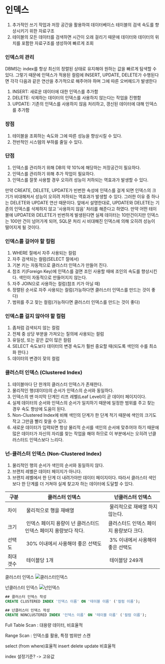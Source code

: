 # 인덱스
1. 추가적인 쓰기 작업과 저장 공간을 활용하여 데이터베이스 테이블의 검색 속도를 향상시키기 위한 자료구조
2. 테이블의 모든 데이터를 검색하면 시간이 오래 걸리기 때문에 데이터와 데이터의 위치를 포함한 자료구조를 생성하여 빠르게 조회

### 인덱스의 관리
DBMS는 index를 항상 최신의 정렬된 상태로 유지해야 원하는 값을 빠르게 탐색할 수 있다. 그렇기 때문에 인덱스가 적용된 컬럼에 INSERT, UPDATE, DELETE가 수행된다면 각각 다음과 같은 연산을 추가적으로 해주어야 하며 그에 따른 오버헤드가 발생한다
1. INSERT: 새로운 데이터에 대한 인덱스를 추가함
2. DELETE: 삭제하는 데이터의 인덱스를 사용하지 않는다는 작업을 진행함
3. UPDATE: 기존의 인덱스를 사용하지 않음 처리하고, 갱신된 데이터에 대해 인덱스를 추가함

### 장점
1. 테이블을 조회하는 속도와 그에 따른 성능을 향상시킬 수 있다.
2. 전반적인 시스템의 부하를 줄일 수 있다.

### 단점
1. 인덱스를 관리하기 위해 DB의 약 10%에 해당하는 저장공간이 필요하다.
2. 인덱스를 관리하기 위해 추가 작업이 필요하다.
3. 인덱스를 잘못 사용할 경우 오히려 성능이 저하되는 역효과가 발생할 수 있다.


만약 CREATE, DELETE, UPDATE가 빈번한 속성에 인덱스를 걸게 되면 인덱스의 크기가 비대해져서 성능이 오히려 저하되는 역효과가 발생할 수 있다. 그러한 이유 중 하나는 DELETE와 UPDATE 연산 때문이다. 앞에서 설명한대로, UPDATE와 DELETE는 기존의 인덱스를 삭제하지 않고 '사용하지 않음' 처리를 해준다고 하였다. 만약 어떤 테이블에 UPDATE와 DELETE가 빈번하게 발생된다면 실제 데이터는 10만건이지만 인덱스는 100만 건이 넘어가게 되어, SQL문 처리 시 비대해진 인덱스에 의해 오히려 성능이 떨어지게 될 것이다.

### 인덱스를 걸어야 할 컬럼
1. WHERE 절에서 자주 사용되는 컬럼
2. 자주 검색되는 컬럼(SELECT 절에서)
3. 기본 키는 자동적으로 클러스터 인덱스가 만들어 진다.
4. 참조 키(Foreign Key)에 인덱스를 걸면 조인 사용할 때에 조인의 속도를 향상시킨다. 색인이 자동적으로 만들어지지 않는다.
5. 자주 JOIN으로 사용하는 컬럼(참조 키가 아닐 때)
6. 정렬된 순서로 자주 사용되는 컬럼(가능하다면 클러스터 인덱스를 만드는 것이 좋다)
7. 범위를 주고 찾는 컬럼(가능하다면 클러스터 인덱스를 만드는 것이 좋다)

### 인덱스를 걸지 않아야 할 컬럼
1. 좀처럼 검색되지 않는 컬럼
2. 전체 중 상당 부분을 가져오는 질의에 사용되는 컬럼
3. 유일성, 또는 같은 값이 많은 컬럼
4. SELECT 속도보다 데이터의 변경 속도가 훨씬 중요할 때(되도록 색인의 수를 최소화 한다.)
5. 데이터의 변경이 잦의 컬럼

### 클러스터 인덱스 (Clustered Index)

1. 테이블마다 단 한개의 클러스터 인덱스가 존재한다.
2. 물리적인 행(데이터)의 순서가 인덱스의 순서와 동일하다.
3. 인덱스의 맨 마지막 단계인 리프 레벨(Leaf Level)이 곧 데이터 페이지이다.
4. 실제 데이터의 순서와 인덱스의 순서가 일치하기 때문에 일정한 범위를 주고 찾는 경우 속도 향상에 도움이 된다.
5. Non-Clustered Index에 비해 색인의 단계가 한 단계 적기 때문에 색인의 크기도 작고 그만큼 빨리 찾을 수 있다.
6. 새로운 데이터가 입력되면 항상 물리적 순서를 색인의 순서에 맞추어야 하기 때문에 많은 데이터가 자신의 자리를 찾는 작업을 해야 하므로 이 부분에서는 오히려 넌클러스터드 인덱스보다 느리다.


### 넌-클러스터 인덱스 (Non-Clustered Index)

1. 물리적인 행의 순서가 색인의 순서와 동일하지 않다.
2. 브랜치 레벨은 데이터 페이지가 아니다.
3. 브랜치 레벨에서 한 단계 더 내려가야만 데이터 페이지이다. 따라서 클러스터 색인보다 한 단계를 더 거쳐야 실제 찾고자 하는 데이터에 도달할 수 있다.


|구분|	 클러스터 인덱스| 넌클러스터 인덱스|
|----|-----------------------|------------------|
|차이|	 물리적으로 행을 재배열|	 물리적으로 재배열 하지 않는다.|
|크기|	 인덱스 페이지 용량이 넌 클러스터드 인덱스 페이지 용량보다 작다.| 클러스터드 인덱스 페이지 용량보다 크다.|
|선택도|	 30% 이내에서 사용해야 좋은 선택도|	 3% 이내에서 사용해야 좋은 선택도|
|최대 갯수|	 테이블당 1개|	 테이블당 249개|


클러스터 인덱스
![클러스터인덱스](https://user-images.githubusercontent.com/67908647/117973678-a53a5900-b367-11eb-92d7-2468183b7976.png)

넌클러스터 인덱스
![넌인덱스](https://user-images.githubusercontent.com/67908647/117973687-a7041c80-b367-11eb-9bdb-e2129d32568a.png)


~~~SQL
## 클러스터 인덱스 작성
CREATE CLUSTERED INDEX '인덱스 이름' ON '테이블 이름' ('컬럼 이름');

## 넌클러스터 인덱스 작성
CREATE NONCLUSTERED INDEX '인덱스 이름' ON '테이블 이름' ('컬럼 이름');
~~~

Full Table Scan : 대용량 데이터, 비효율적

Range Scan : 인덱스를 활용, 특정 범위만 스캔

select (from where)효율적
insert delete update 비효율적

index 설정기준? -> 고유값
